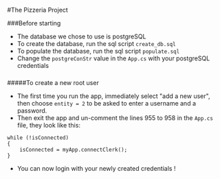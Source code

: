 ﻿#The Pizzeria Project

###Before starting

- The database we chose to use is postgreSQL
- To create the database, run the sql script `create_db.sql`
- To populate the database, run the sql script `populate.sql`
- Change the `postgreConStr` value in the `App.cs` with your postgreSQL credentials

###

#####To create a new root user

- The first time you run the app, immediately select "add a new user", then choose `entity = 2` to be asked to enter a username and a password.
- Then exit the app and un-comment the lines 955 to 958 in the `App.cs` file, they look like this:
```
while (!isConnected)
{
    isConnected = myApp.connectClerk();
}
```
- You can now login with your newly created credentials !
